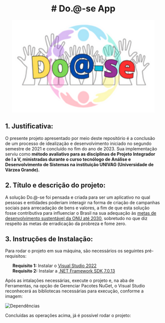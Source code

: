 <h1 align="center"> # Do.@-se App </h1>

<p align="center">
  <img width="460" height="300" src="./Imagens/doase.png">
</p>

<h2>1. Justificativa:</h2>

<p>
O presente projeto apresentado por meio deste repositório é a conclusão de um processo de idealização e desenvolvimento iniciado no segundo semestre de 2021 e concluído no fim do ano de 2023. Sua implementação serviu como <strong>método avaliativo para as disciplinas de Projeto Integrador de I a V, ministradas durante o curso tecnólogo de Análise e Desenvolvimento de Sistemas na instituição UNIVAG (Universidade de Várzea Grande).</strong>
</p>

<h2>2. Título e descrição do projeto:</h2>

<p>
A solução Do.@-se foi pensada e criada para ser um aplicativo no qual pessoas e entidades poderiam interagir na forma de criação de campanhas sociais para arrecadação de bens e valores, a fim de que esta solução fosse contributiva para influenciar o Brasil na sua adequação às <a href="https://brasil.un.org/pt-br/sdgs" target="_blank">metas de desenvolvimento sustentável da ONU até 2030</a>, sobretudo no que diz respeito às metas de erradicação da probreza e fome zero.
</p>

<h2>3. Instruções de Instalação:</h2>

<p>
Para rodar o projeto em sua máquina, são necessários os seguintes pré-requisitos:
<ul>
    <li style="display: inline-block;">
        <strong>Requisito 1:</strong> Instalar o <a href="https://visualstudio.microsoft.com/pt-br/downloads/">Visual Studio 2022</a>
    </li>
     <li style="display: inline-block;">
        <strong>Requisito 2:</strong> Instalar a <a href="https://dotnet.microsoft.com/pt-br/download/dotnet/7.0">.NET Framework SDK 7.0.13 </a>
    </li>
</ul>

<p> Após as intalações necessárias, execute o projeto e, na aba de Ferramentas, na opção de Gerenciar Pacotes NuGet, o Visual Studio reconhecerá as bibliotecas necessárias para execução, conforme a imagem: </p>

![Dependências](./Imagens/Dependências.png)

<p> Concluídas as operações acima, já é possível rodar o projeto: </p>





  
  
